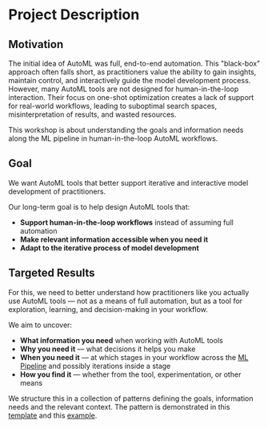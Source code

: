 
# Project Description


## Motivation

The initial idea of AutoML was full, end-to-end automation. This "black-box" approach often falls short, as practitioners value the ability to gain insights, maintain control, and interactively guide the model development process.
However, many AutoML tools are not designed for human-in-the-loop interaction. Their focus on one-shot optimization creates a lack of support for real-world workflows, leading to suboptimal search spaces, misinterpretation of results, and wasted resources.

This workshop is about understanding the goals and information needs along the ML pipeline in human-in-the-loop AutoML workflows.


## Goal

We want AutoML tools that better support iterative and interactive model development of practitioners.

Our long-term goal is to help design AutoML tools that:
- **Support human-in-the-loop workflows** instead of assuming full automation
- **Make relevant information accessible when you need it**
- **Adapt to the iterative process of model development**


## Targeted Results

For this, we need to better understand how practitioners like you actually use AutoML tools — not as a means of full automation, but as a tool for exploration, learning, and decision-making in your workflow.

We aim to uncover:
- **What information you need** when working with AutoML tools
- **Why you need it** — what decisions it helps you make
- **When you need it** — at which stages in your workflow across the [ML Pipeline](ML%20Pipeline%20Overview.md) and possibly iterations inside a stage
- **How you find it** — whether from the tool, experimentation, or other means

We structure this in a collection of patterns defining the goals, information needs and the relevant context.
The pattern is demonstrated in this [template](Template.md) and this [example](Example.md).

